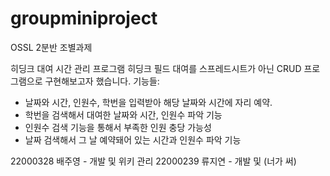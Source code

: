 # groupminiproject
OSSL 2분반 조별과제


히딩크 대여 시간 관리 프로그램
히딩크 필드 대여를 스프레드시트가 아닌 CRUD 프로그램으로 구현해보고자 했습니다.
기능들:
- 날짜와 시간, 인원수, 학번을 입력받아 해당 날짜와 시간에 자리 예약.
- 학번을 검색해서 대여한 날짜와 시간, 인원수 파악 기능
- 인원수 검색 기능을 통해서 부족한 인원 충당 가능성
- 날짜 검색해서 그 날 예약돼어 있는 시간과 인원수 파악 기능


22000328 배주영 - 개발 및 위키 관리
22000239 류지연 - 개발 및 (너가 써)
